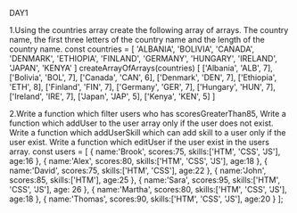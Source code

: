 DAY1



1.Using the countries array create the following array of arrays. The country name, the first three letters of the country name and the length of the country name.
const countries = [
  'ALBANIA',
  'BOLIVIA',
  'CANADA',
  'DENMARK',
  'ETHIOPIA',
  'FINLAND',
  'GERMANY',
  'HUNGARY',
  'IRELAND',
  'JAPAN',
  'KENYA'
]
createArrayOfArrays(countries)
[
  ['Albania', 'ALB', 7],
  ['Bolivia', 'BOL', 7],
  ['Canada', 'CAN', 6],
  ['Denmark', 'DEN', 7],
  ['Ethiopia', 'ETH', 8],
  ['Finland', 'FIN', 7],
  ['Germany', 'GER', 7],
  ['Hungary', 'HUN', 7],
  ['Ireland', 'IRE', 7],
  ['Japan', 'JAP', 5],
  ['Kenya', 'KEN', 5]
]


2.Write a function which filter users who has scoresGreaterThan85,
Write a function which addUser to the user array only if the user does not exist.
Write a function which addUserSkill which can add skill to a user only if the user exist.
Write a function which editUser if the user exist in the users array.
const users = [
{
	name:'Brook', 
	scores:75,
	skills:['HTM', 'CSS', 'JS'],
	age:16
},
{
	name:'Alex', 
	scores:80,
	skills:['HTM', 'CSS', 'JS'],
	age:18
}, 
{
	name:'David', 
	scores:75,
	skills:['HTM', 'CSS'],
	age:22
}, 
{
	name:'John', 
	scores:85,
	skills:['HTM'],
	age:25
},
{
	name:'Sara',
	scores:95,
	skills:['HTM', 'CSS', 'JS'],
	age: 26
},
{
	name:'Martha', 
	scores:80,
	skills:['HTM', 'CSS', 'JS'],
	age:18
},
{
	name:'Thomas',
	scores:90,
	skills:['HTM', 'CSS', 'JS'],
	age:20
}
];
